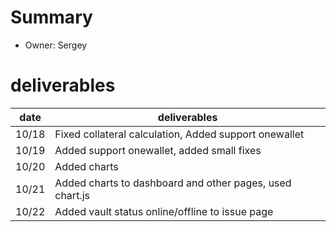 # Summary
* Owner: Sergey

# deliverables
| date  | deliverables |
|--- | ---|
| 10/18  | Fixed collateral calculation, Added support onewallet |
| 10/19  | Added support onewallet, added small fixes |
| 10/20  | Added charts |
| 10/21  | Added charts to dashboard and other pages, used chart.js |
| 10/22  | Added vault status online/offline to issue page |
 